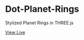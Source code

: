 # Dot-Planet-Rings

Stylized Planet Rings in THREE.js

[View Live](https://dot-planet-rings.netlify.app/)

